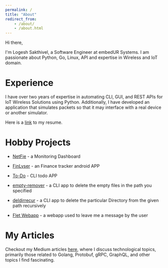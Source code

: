 ```yaml
---
permalink: /
title: "About"
redirect_from:
    - /about/
    - /about.html
---
```


Hi there,

I'm Logesh Sakthivel, a Software Engineer at embedUR Systems. I am passionate about Python, Go, Linux, API and expertise in Wireless and IoT domain.

Experience
======

I have over two years of expertise in automating CLI, GUI, and REST APIs for IoT Wireless Solutions using Python. Additionally, I have developed an application that simulates packets so that it may interface with a real device or another simulator.

Here is a [link](/cv/) to my resume.

Hobby Projects
======

- [NetFie](/hobby-projects#netfie) - a Monitoring Dashboard

- [FinLyser](/hobby-projects#finlyser) - an Finance tracker android APP

- [To-Do](/hobby-projects#to-do) - CLI todo APP

- [empty-remover](/hobby-projects#empty-remover ) - a CLI app to delete the empty files in the path you specified

- [deldirrecur](/hobby-projects#deldirrecur)  - a CLI app to delete the particular Directory from the given path recursively

- [Flet Webapp](/hobby-projects#leave_me_a_message) - a webapp used to leave me a message by the user

[//]: # (Provide the link to redirect to the projects page of this site not the Github link.)
[//]: # (Main project page and then individual page to explain the projects briefly,, usage...)

My Articles
======

Checkout my Medium articles [here](/posts/), where I discuss technological topics, primarily those related to Golang, Protobuf, gRPC, GraphQL, and other topics I find fascinating.

[//]: # (Provide the link to redirect to the Articles page of this site not the Medium profile link.)
[//]: # (Since I try to populate my articles in this site based on the categories so it will be easier)